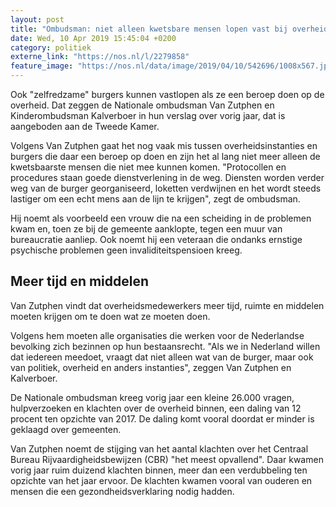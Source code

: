 ```yaml
---
layout: post
title: "Ombudsman: niet alleen kwetsbare mensen lopen vast bij overheid"
date: Wed, 10 Apr 2019 15:45:04 +0200
category: politiek
externe_link: "https://nos.nl/l/2279858"
feature_image: "https://nos.nl/data/image/2019/04/10/542696/1008x567.jpg"
---
```


<p>Ook "zelfredzame" burgers kunnen vastlopen als ze een beroep doen op de overheid. Dat zeggen de Nationale ombudsman Van Zutphen en Kinderombudsman Kalverboer in hun verslag over vorig jaar, dat is aangeboden aan de Tweede Kamer.</p>
<p>Volgens Van Zutphen gaat het nog vaak mis tussen overheidsinstanties en burgers die daar een beroep op doen en zijn het al lang niet meer alleen de kwetsbaarste mensen die niet mee kunnen komen. "Protocollen en procedures staan goede dienstverlening in de weg. Diensten worden verder weg van de burger georganiseerd, loketten verdwijnen en het wordt steeds lastiger om een echt mens aan de lijn te krijgen", zegt de ombudsman.</p>
<p>Hij noemt als voorbeeld een vrouw die na een scheiding in de problemen kwam en, toen ze bij de gemeente aanklopte, tegen een muur van bureaucratie aanliep. Ook noemt hij een veteraan die ondanks ernstige psychische problemen geen invaliditeitspensioen kreeg.</p>
<h2>Meer tijd en middelen</h2>
<p>Van Zutphen vindt dat overheidsmedewerkers meer tijd, ruimte en middelen moeten krijgen om te doen wat ze moeten doen.</p>
<p>Volgens hem moeten alle organisaties die werken voor de Nederlandse bevolking zich bezinnen op hun bestaansrecht. "Als we in Nederland willen dat iedereen meedoet, vraagt dat niet alleen wat van de burger, maar ook van politiek, overheid en anders instanties", zeggen Van Zutphen en Kalverboer.</p>
<p>De Nationale ombudsman kreeg vorig jaar een kleine 26.000 vragen, hulpverzoeken en klachten over de overheid binnen, een daling van 12 procent ten opzichte van 2017. De daling komt vooral doordat er minder is geklaagd over gemeenten.</p>
<p>Van Zutphen noemt de stijging van het aantal klachten over het Centraal Bureau Rijvaardigheidsbewijzen (CBR) "het meest opvallend". Daar kwamen vorig jaar ruim duizend klachten binnen, meer dan een verdubbeling ten opzichte van het jaar ervoor. De klachten kwamen vooral van ouderen en mensen die een gezondheidsverklaring nodig hadden.</p>
